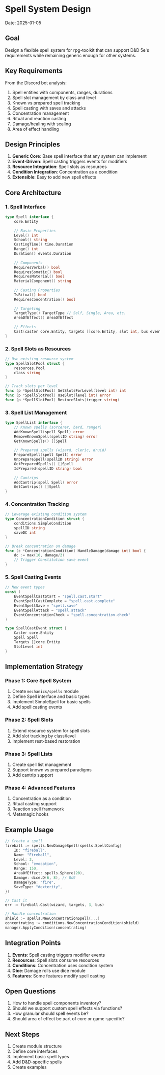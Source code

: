 # Spell System Design

Date: 2025-01-05

## Goal

Design a flexible spell system for rpg-toolkit that can support D&D 5e's requirements while remaining generic enough for other systems.

## Key Requirements

From the Discord bot analysis:
1. Spell entities with components, ranges, durations
2. Spell slot management by class and level
3. Known vs prepared spell tracking
4. Spell casting with saves and attacks
5. Concentration management
6. Ritual and reaction casting
7. Damage/healing with scaling
8. Area of effect handling

## Design Principles

1. **Generic Core**: Base spell interface that any system can implement
2. **Event-Driven**: Spell casting triggers events for modifiers
3. **Resource Integration**: Spell slots as resources
4. **Condition Integration**: Concentration as a condition
5. **Extensible**: Easy to add new spell effects

## Core Architecture

### 1. Spell Interface

```go
type Spell interface {
    core.Entity
    
    // Basic Properties
    Level() int
    School() string
    CastingTime() time.Duration
    Range() int
    Duration() events.Duration
    
    // Components
    RequiresVerbal() bool
    RequiresSomatic() bool
    RequiresMaterial() bool
    MaterialComponent() string
    
    // Casting Properties
    IsRitual() bool
    RequiresConcentration() bool
    
    // Targeting
    TargetType() TargetType // Self, Single, Area, etc.
    AreaOfEffect() AreaOfEffect
    
    // Effects
    Cast(caster core.Entity, targets []core.Entity, slot int, bus events.EventBus) error
}
```

### 2. Spell Slots as Resources

```go
// Use existing resource system
type SpellSlotPool struct {
    resources.Pool
    class string
}

// Track slots per level
func (p *SpellSlotPool) GetSlotsForLevel(level int) int
func (p *SpellSlotPool) UseSlot(level int) error
func (p *SpellSlotPool) RestoreSlots(trigger string)
```

### 3. Spell List Management

```go
type SpellList interface {
    // Known spells (sorcerer, bard, ranger)
    AddKnownSpell(spell Spell) error
    RemoveKnownSpell(spellID string) error
    GetKnownSpells() []Spell
    
    // Prepared spells (wizard, cleric, druid)
    PrepareSpell(spell Spell) error
    UnprepareSpell(spellID string) error
    GetPreparedSpells() []Spell
    IsPrepared(spellID string) bool
    
    // Cantrips
    AddCantrip(spell Spell) error
    GetCantrips() []Spell
}
```

### 4. Concentration Tracking

```go
// Leverage existing condition system
type ConcentrationCondition struct {
    conditions.SimpleCondition
    spellID string
    saveDC int
}

// Break concentration on damage
func (c *ConcentrationCondition) HandleDamage(damage int) bool {
    dc := max(10, damage/2)
    // Trigger Constitution save event
}
```

### 5. Spell Casting Events

```go
// New event types
const (
    EventSpellCastStart = "spell.cast.start"
    EventSpellCastComplete = "spell.cast.complete"
    EventSpellSave = "spell.save"
    EventSpellAttack = "spell.attack"
    EventConcentrationCheck = "spell.concentration.check"
)

type SpellCastEvent struct {
    Caster core.Entity
    Spell Spell
    Targets []core.Entity
    SlotLevel int
}
```

## Implementation Strategy

### Phase 1: Core Spell System
1. Create `mechanics/spells` module
2. Define Spell interface and basic types
3. Implement SimpleSpell for basic spells
4. Add spell casting events

### Phase 2: Spell Slots
1. Extend resource system for spell slots
2. Add slot tracking by class/level
3. Implement rest-based restoration

### Phase 3: Spell Lists
1. Create spell list management
2. Support known vs prepared paradigms
3. Add cantrip support

### Phase 4: Advanced Features
1. Concentration as a condition
2. Ritual casting support
3. Reaction spell framework
4. Metamagic hooks

## Example Usage

```go
// Create a spell
fireball := spells.NewDamageSpell(spells.SpellConfig{
    ID: "fireball",
    Name: "Fireball",
    Level: 3,
    School: "evocation",
    Range: 150,
    AreaOfEffect: spells.Sphere(20),
    Damage: dice.D(6, 8), // 8d6
    DamageType: "fire",
    SaveType: "dexterity",
})

// Cast it
err := fireball.Cast(wizard, targets, 3, bus)

// Handle concentration
shield := spells.NewConcentrationSpell(...)
concentrating := conditions.NewConcentrationCondition(shield)
manager.ApplyCondition(concentrating)
```

## Integration Points

1. **Events**: Spell casting triggers modifier events
2. **Resources**: Spell slots consume resources
3. **Conditions**: Concentration uses condition system
4. **Dice**: Damage rolls use dice module
5. **Features**: Some features modify spell casting

## Open Questions

1. How to handle spell components inventory?
2. Should we support custom spell effects via functions?
3. How granular should spell events be?
4. Should area of effect be part of core or game-specific?

## Next Steps

1. Create module structure
2. Define core interfaces
3. Implement basic spell types
4. Add D&D-specific spells
5. Create examples